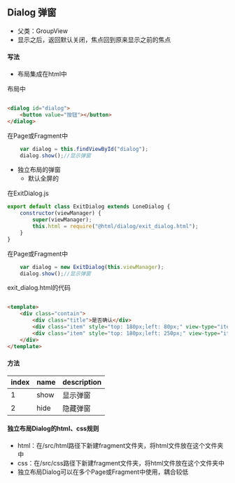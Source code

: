 ## Dialog 弹窗

* 父类：GroupView
* 显示之后，返回默认关闭，焦点回到原来显示之前的焦点

#### 写法

* 布局集成在html中

布局中
```html

<dialog id="dialog">
    <button value="按钮"></button>
</dialog>
```

在Page或Fragment中
```javascript
    var dialog = this.findViewById("dialog");
    dialog.show();//显示弹窗
```

* 独立布局的弹窗
    * 默认全屏的

在ExitDialog.js
```javascript
export default class ExitDialog extends LoneDialog {
    constructor(viewManager) {
        super(viewManager);
        this.html = require("@html/dialog/exit_dialog.html");
    }
}
```

在Page或Fragment中
```javascript
    var dialog = new ExitDialog(this.viewManager);
    dialog.show();//显示弹窗
```

exit_dialog.html的代码
```html

<template>
    <div class="contain">
        <div class="title">是否确认</div>
        <div class="item" style="top: 180px;left: 80px;" view-type="item" id="confirm">确认</div>
        <div class="item" style="top: 180px;left: 250px;" view-type="item" id="cancel">取消</div>
    </div>
</template>    
```

#### 方法

| index | name | description |
|-------|------|-------------|
| 1     | show | 显示弹窗        |
| 2     | hide | 隐藏弹窗        |

#### 独立布局Dialog的html、css规则

* html：在/src/html路径下新建fragment文件夹，将html文件放在这个文件夹中
* css：在/src/css路径下新建fragment文件夹，将html文件放在这个文件夹中
* 独立布局Dialog可以在多个Page或Fragment中使用，耦合较低
